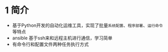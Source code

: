 # 1 简介

- 基于Python开发的自动化运维工具，实现了批量`系统配置`、`程序部署`、`运行命令`等特点
- ansible 基于ssh来和远程主机进行通信，学习简单
- 有命令行和配置文件两种任务执行方式